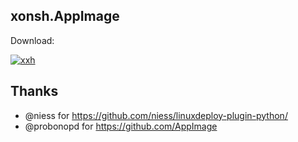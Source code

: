 ## xonsh.AppImage

Download: 

[![xxh](https://img.shields.io/badge/xxh.AppImage_release_0.7.14-x86_64-blue.svg)](https://github.com/xxh/xxh-appimage/releases/download/continuous/xxh-release-x86_64.AppImage)

## Thanks
* @niess for https://github.com/niess/linuxdeploy-plugin-python/
* @probonopd for https://github.com/AppImage
